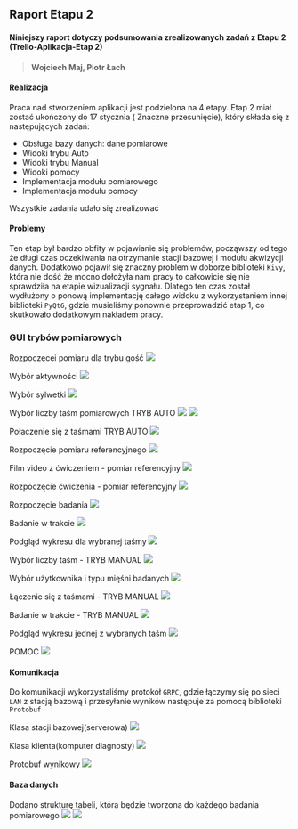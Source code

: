 ## Raport Etapu 2
#### Niniejszy raport dotyczy podsumowania zrealizowanych zadań z Etapu 2 (Trello-Aplikacja-Etap 2)
> #### Wojciech Maj, Piotr Łach


#### Realizacja

Praca nad stworzeniem aplikacji jest podzielona na 4 etapy. 
Etap 2 miał zostać ukończony do 17 stycznia ( Znaczne przesunięcie), który składa się z następujących zadań:
*  Obsługa bazy danych: dane pomiarowe
*  Widoki trybu Auto
*  Widoki trybu Manual
*  Widoki pomocy
*  Implementacja modułu pomiarowego
*  Implementacja modułu pomocy

Wszystkie zadania udało się zrealizować

#### Problemy

Ten etap był bardzo obfity w pojawianie się problemów, począwszy od tego że długi czas oczekiwania na otrzymanie stacji bazowej i modułu akwizycji danych.
Dodatkowo pojawił się znaczny problem w doborze biblioteki `Kivy`, która nie dość że mocno dołożyła nam pracy to całkowicie się nie sprawdziła na etapie wizualizacji sygnału. 
Dlatego ten czas został wydłużony o ponową implementację całego widoku z wykorzystaniem innej biblioteki `PyQt6`, gdzie musieliśmy ponownie przeprowadzić etap 1, co skutkowało dodatkowym nakładem pracy.

<div style="page-break-after: always;"></div>

### GUI trybów pomiarowych

Rozpoczęcei pomiaru dla trybu gość
<img src='img/1.png'>
<div style="page-break-after: always;"></div>


Wybór aktywności
<img src='img/2.png'>
<div style="page-break-after: always;"></div>

Wybór sylwetki
<img src='img/3.png'>
<div style="page-break-after: always;"></div>


Wybór liczby taśm pomiarowych TRYB AUTO
<img src='img/4.png'>
<img src='img/5.png'>
<div style="page-break-after: always;"></div>


Połaczenie się z taśmami TRYB AUTO
<img src='img/6.png'>
<div style="page-break-after: always;"></div>



Rozpoczęcie pomiaru referencyjnego
<img src='img/7.png'>
<div style="page-break-after: always;"></div>


Film video z ćwiczeniem - pomiar referencyjny
<img src='img/8.png'>
<div style="page-break-after: always;"></div>


Rozpoczęcie ćwiczenia - pomiar referencyjny
<img src='img/9.png'>
<div style="page-break-after: always;"></div>

Rozpoczęcie badania
<img src='img/10.png'>
<div style="page-break-after: always;"></div>

Badanie w trakcie
<img src='img/11.png'>
<div style="page-break-after: always;"></div>

Podgląd wykresu dla wybranej taśmy
<img src='img/12.png'>
<div style="page-break-after: always;"></div>

Wybór liczby taśm - TRYB MANUAL
<img src='img/13.png'>
<div style="page-break-after: always;"></div>

Wybór użytkownika i typu mięśni badanych
<img src='img/14.png'>
<div style="page-break-after: always;"></div>

Łączenie się z taśmami  - TRYB MANUAL
<img src='img/15.png'>
<div style="page-break-after: always;"></div>

Badanie w trakcie - TRYB MANUAL
<img src='img/16.png'>
<div style="page-break-after: always;"></div>


Podgląd wykresu jednej z wybranych taśm
<img src='img/17.png'>
<div style="page-break-after: always;"></div>

POMOC 
<img src='img/18.png'>



#### Komunikacja

Do komunikacji wykorzystaliśmy protokół `GRPC`, gdzie łączymy się po sieci `LAN` z stacją bazową i przesyłanie wyników następuje za pomocą biblioteki `Protobuf`

Klasa stacji bazowej(serverowa)
<img src='img/19.png'>

Klasa klienta(komputer diagnosty)
<img src='img/20.png'>
<div style="page-break-after: always;"></div>

Protobuf wynikowy
<img src='img/21.png'>


#### Baza danych

Dodano strukturę tabeli, która będzie tworzona do każdego badania pomiarowego
<img src='img/24.png'>
<img src='img/25.png'>
